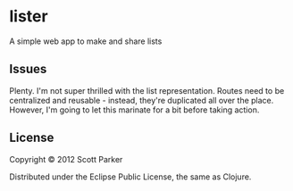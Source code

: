 # lister

A simple web app to make and share lists

## Issues

Plenty. I'm not super thrilled with the list representation. Routes need to be centralized and reusable - instead, they're duplicated all over the place. However, I'm going to let this marinate for a bit before taking action.

## License

Copyright © 2012 Scott Parker

Distributed under the Eclipse Public License, the same as Clojure.
